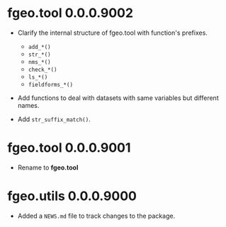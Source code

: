 # fgeo.tool 0.0.0.9002

* Clarify the internal structure of fgeo.tool with function's prefixes.
    * `add_*()`
    * `str_*()`
    * `nms_*()`
    * `check_*()`
    * `ls_*()`
    * `fieldforms_*()`
    
* Add functions to deal with datasets with same variables but different names.
* Add `str_suffix_match()`.

# fgeo.tool 0.0.0.9001

* Rename to __fgeo.tool__

# fgeo.utils 0.0.0.9000

* Added a `NEWS.md` file to track changes to the package.
